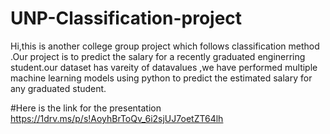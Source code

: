 # UNP-Classification-project
Hi,this is another college group project which follows classification method .Our project is to predict the salary for a recently graduated enginerring student.our dataset has vareity of datavalues ,we have performed multiple machine learning models using python to predict the estimated salary for any graduated student. 

#Here is the link for the presentation 
https://1drv.ms/p/s!AoyhBrToQv_6i2sjUJ7oetZT64lh

